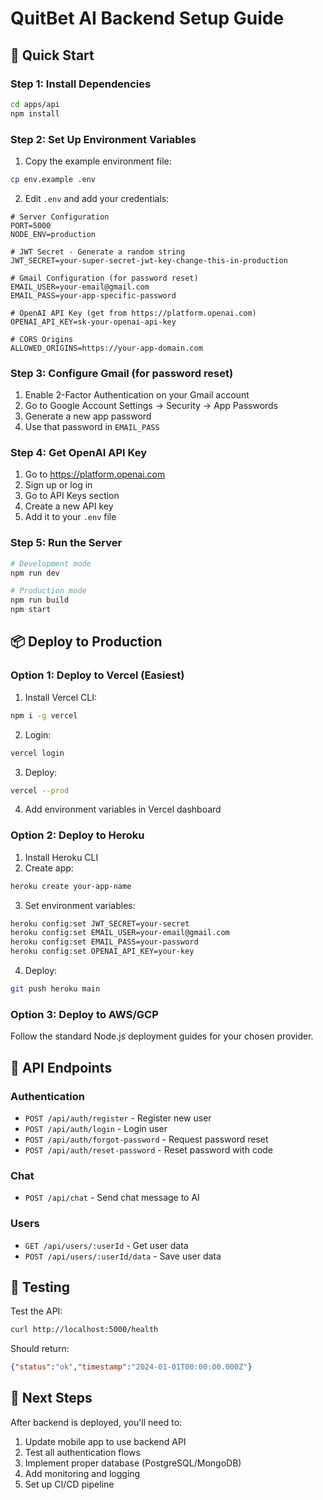 # QuitBet AI Backend Setup Guide

## 🚀 Quick Start

### Step 1: Install Dependencies
```bash
cd apps/api
npm install
```

### Step 2: Set Up Environment Variables

1. Copy the example environment file:
```bash
cp env.example .env
```

2. Edit `.env` and add your credentials:

```env
# Server Configuration
PORT=5000
NODE_ENV=production

# JWT Secret - Generate a random string
JWT_SECRET=your-super-secret-jwt-key-change-this-in-production

# Gmail Configuration (for password reset)
EMAIL_USER=your-email@gmail.com
EMAIL_PASS=your-app-specific-password

# OpenAI API Key (get from https://platform.openai.com)
OPENAI_API_KEY=sk-your-openai-api-key

# CORS Origins
ALLOWED_ORIGINS=https://your-app-domain.com
```

### Step 3: Configure Gmail (for password reset)

1. Enable 2-Factor Authentication on your Gmail account
2. Go to Google Account Settings → Security → App Passwords
3. Generate a new app password
4. Use that password in `EMAIL_PASS`

### Step 4: Get OpenAI API Key

1. Go to https://platform.openai.com
2. Sign up or log in
3. Go to API Keys section
4. Create a new API key
5. Add it to your `.env` file

### Step 5: Run the Server

```bash
# Development mode
npm run dev

# Production mode
npm run build
npm start
```

## 📦 Deploy to Production

### Option 1: Deploy to Vercel (Easiest)

1. Install Vercel CLI:
```bash
npm i -g vercel
```

2. Login:
```bash
vercel login
```

3. Deploy:
```bash
vercel --prod
```

4. Add environment variables in Vercel dashboard

### Option 2: Deploy to Heroku

1. Install Heroku CLI
2. Create app:
```bash
heroku create your-app-name
```

3. Set environment variables:
```bash
heroku config:set JWT_SECRET=your-secret
heroku config:set EMAIL_USER=your-email@gmail.com
heroku config:set EMAIL_PASS=your-password
heroku config:set OPENAI_API_KEY=your-key
```

4. Deploy:
```bash
git push heroku main
```

### Option 3: Deploy to AWS/GCP

Follow the standard Node.js deployment guides for your chosen provider.

## 🔧 API Endpoints

### Authentication
- `POST /api/auth/register` - Register new user
- `POST /api/auth/login` - Login user
- `POST /api/auth/forgot-password` - Request password reset
- `POST /api/auth/reset-password` - Reset password with code

### Chat
- `POST /api/chat` - Send chat message to AI

### Users
- `GET /api/users/:userId` - Get user data
- `POST /api/users/:userId/data` - Save user data

## 🧪 Testing

Test the API:
```bash
curl http://localhost:5000/health
```

Should return:
```json
{"status":"ok","timestamp":"2024-01-01T00:00:00.000Z"}
```

## 📝 Next Steps

After backend is deployed, you'll need to:

1. Update mobile app to use backend API
2. Test all authentication flows
3. Implement proper database (PostgreSQL/MongoDB)
4. Add monitoring and logging
5. Set up CI/CD pipeline

